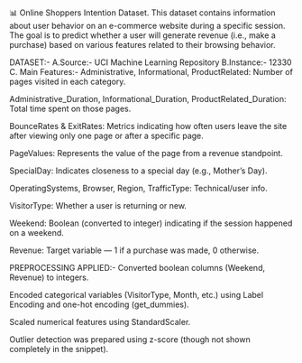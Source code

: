 📊 Online Shoppers Intention Dataset.
  This dataset contains information about user behavior on an e-commerce website during a specific session. The goal is to predict whether a user will generate revenue (i.e., make a purchase) based on various features related to their browsing behavior.

DATASET:-
A.Source:- UCI Machine Learning Repository
B.Instance:- 12330
C. Main Features:-
Administrative, Informational, ProductRelated: Number of pages visited in each category.

Administrative_Duration, Informational_Duration, ProductRelated_Duration: Total time spent on those pages.

BounceRates & ExitRates: Metrics indicating how often users leave the site after viewing only one page or after a specific page.

PageValues: Represents the value of the page from a revenue standpoint.

SpecialDay: Indicates closeness to a special day (e.g., Mother’s Day).

OperatingSystems, Browser, Region, TrafficType: Technical/user info.

VisitorType: Whether a user is returning or new.

Weekend: Boolean (converted to integer) indicating if the session happened on a weekend.

Revenue: Target variable — 1 if a purchase was made, 0 otherwise.

PREPROCESSING APPLIED:-
Converted boolean columns (Weekend, Revenue) to integers.

Encoded categorical variables (VisitorType, Month, etc.) using Label Encoding and one-hot encoding (get_dummies).

Scaled numerical features using StandardScaler.

Outlier detection was prepared using z-score (though not shown completely in the snippet).




